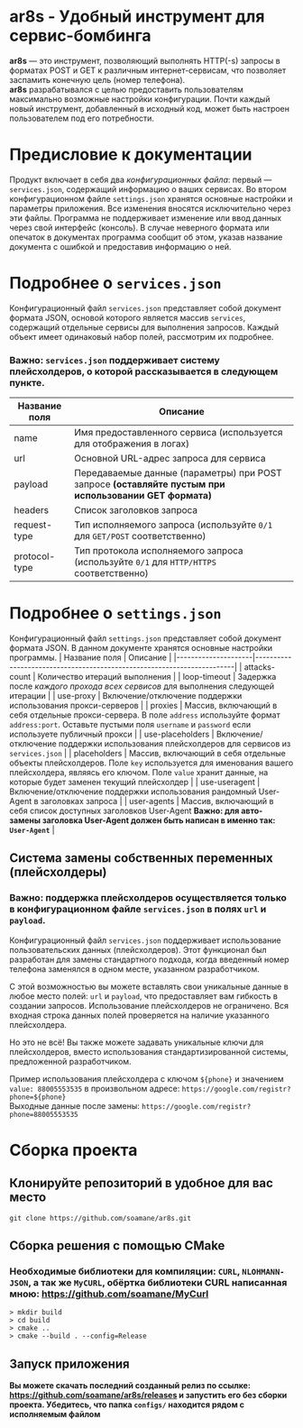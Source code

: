 # ar8s - Удобный инструмент для сервис-бомбинга
**ar8s** — это инструмент, позволяющий выполнять HTTP(-s) запросы в форматах POST и GET к различным интернет-сервисам, что позволяет заспамить конечную цель (номер телефона).  
**ar8s** разрабатывался с целью предоставить пользователям максимально возможные настройки конфигурации. Почти каждый новый инструмент, добавленный в исходный код, может быть настроен пользователем под его потребности.

# Предисловие к документации
Продукт включает в себя два *конфигурационных файла*: первый — ``services.json``, содержащий информацию о ваших сервисах. Во втором конфигурационном файле ``settings.json`` хранятся основные настройки и параметры приложения. Все изменения вносятся исключительно через эти файлы. Программа не поддерживает изменение или ввод данных через свой интерфейс (консоль). В случае неверного формата или опечаток в документах программа сообщит об этом, указав название документа с ошибкой и предоставив информацию о ней.

# Подробнее о ``services.json``
Конфигурационный файл ``services.json`` представляет собой документ формата JSON, основой которого является массив ``services``, содержащий отдельные сервисы для выполнения запросов. Каждый объект имеет одинаковый набор полей, рассмотрим их подробнее.
### Важно: ``services.json`` поддерживает систему плейсхолдеров, о которой рассказывается в следующем пункте.
| Название поля     | Описание                                                                 |
|-------------------|--------------------------------------------------------------------------|
| name              | Имя предоставленного сервиса (используется для отображения в логах)      |
| url               | Основной URL-адрес запроса для сервиса                                   |
| payload           | Передаваемые данные (параметры) при POST запросе **(оставляйте пустым при использовании GET формата)** |
| headers           | Список заголовков запроса                                               |
| request-type      | Тип исполняемого запроса (используйте ``0/1`` для ``GET/POST`` соответственно) |
| protocol-type     | Тип протокола исполняемого запроса (используйте ``0/1`` для ``HTTP/HTTPS`` соответственно) |

# Подробнее о ``settings.json``
Конфигурационный файл ``settings.json`` представляет собой документ формата JSON. В данном документе хранятся основные настройки программы.
| Название поля       | Описание                                                               |
|---------------------|------------------------------------------------------------------------|
| attacks-count       | Количество итераций выполнения                                         |
| loop-timeout        | Задержка после *каждого прохода всех сервисов* для выполнения следующей итерации |
| use-proxy           | Включение/отключение поддержки использования прокси-серверов          |
| proxies             | Массив, включающий в себя отдельные прокси-сервера. В поле ``address`` используйте формат ``address:port``. Оставьте пустыми поля ``username`` и ``password`` если используете публичный прокси |
| use-placeholders    | Включение/отключение поддержки использования плейсхолдеров для сервисов из ``services.json`` |
| placeholders        | Массив, включающий в себя отдельные объекты плейсхолдеров. Поле ``key`` используется для именования вашего плейсхолдера, являясь его ключом. Поле ``value`` хранит данные, на которые будет заменен текущий плейсхолдер |
| use-useragent    | Включение/отключение поддержки использования рандомный User-Agent в заголовках запроса |
| user-agents        | Массив, включающий в себя список доступных заголовков User-Agent **Важно: для авто-замены заголовка User-Agent должен быть написан в именно так: ``User-Agent``** |

## Система замены собственных переменных (плейсхолдеры)
### Важно: поддержка плейсхолдеров осуществляется только в конфигурационном файле ``services.json`` в полях ``url`` и ``payload``.
Конфигурационный файл ``services.json`` поддерживает использование пользовательских данных (плейсхолдеров). Этот функционал был разработан для замены стандартного подхода, когда введенный номер телефона заменялся в одном месте, указанном разработчиком.

С этой возможностью вы можете вставлять свои уникальные данные в любое место полей: ``url`` и ``payload``, что предоставляет вам гибкость в создании запросов. Использование плейсхолдеров не ограничено. Вся входная строка данных полей проверяется на наличие указанного плейсхолдера.

Но это не всё! Вы также можете задавать уникальные ключи для плейсхолдеров, вместо использования стандартизированной системы, предложенной разработчиком.

Пример использования плейсхолдера с ключом ``${phone}`` и значением ``value: 88005553535`` в произвольном адресе: ``https://google.com/registr?phone=${phone}``  
Выходные данные после замены: ``https://google.com/registr?phone=88005553535``

# Сборка проекта
## Клонируйте репозиторий в удобное для вас место

```
git clone https://github.com/soamane/ar8s.git
```

## Сборка решения с помощью CMake
### Необходимые библиотеки для компиляции: ``CURL``, ``NLOHMANN-JSON``, а так же ``MyCURL``, обёртка библиотеки CURL написанная мною: https://github.com/soamane/MyCurl
```
> mkdir build
> cd build
> cmake ..
> cmake --build . --config=Release
```

## Запуск приложения 
**Вы можете скачать последний созданный релиз по ссылке: https://github.com/soamane/ar8s/releases и запустить его без сборки проекта.
Убедитесь, что папка ``configs/`` находится рядом с исполняемым файлом**



